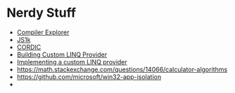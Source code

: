 # Nerdy Stuff

- [Compiler Explorer](https://godbolt.org/)
- [JS1k](https://js1k.com/)
- [CORDIC](https://en.wikipedia.org/wiki/CORDIC)
- [Building Custom LINQ Provider](https://learn.microsoft.com/en-us/previous-versions/ee672195(v=msdn.10))
- [Implementing a custom LINQ provider](https://jacopretorius.net/2010/01/implementing-a-custom-linq-provider.html)
- https://math.stackexchange.com/questions/14066/calculator-algorithms
- https://github.com/microsoft/win32-app-isolation
- 